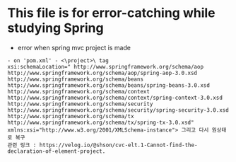 # This file is for error-catching while studying Spring

- error when spring mvc project is made
<pre><code>- on 'pom.xml' - <\project>\ tag
xsi:schemaLocation=" http://www.springframework.org/schema/aop http://www.springframework.org/schema/aop/spring-aop-3.0.xsd http://www.springframework.org/schema/beans http://www.springframework.org/schema/beans/spring-beans-3.0.xsd http://www.springframework.org/schema/context http://www.springframework.org/schema/context/spring-context-3.0.xsd http://www.springframework.org/schema/security http://www.springframework.org/schema/security/spring-security-3.0.xsd http://www.springframework.org/schema/tx http://www.springframework.org/schema/tx/spring-tx-3.0.xsd" xmlns:xsi="http://www.w3.org/2001/XMLSchema-instance"> 그리고 다시 원상태로 복구
관련 링크 : https://velog.io/@shson/cvc-elt.1-Cannot-find-the-declaration-of-element-project.
</code></pre>
